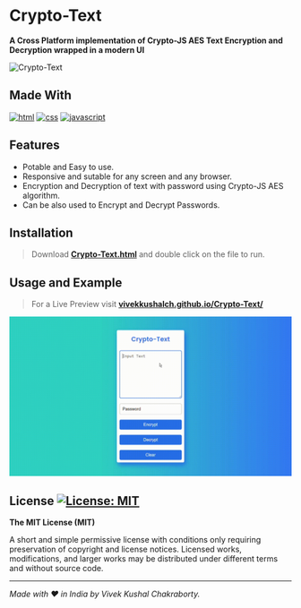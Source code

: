 Crypto-Text
==========

**A Cross Platform implementation of Crypto-JS AES Text Encryption and Decryption wrapped in a modern UI**


<img src="https://cdn2.iconfinder.com/data/icons/security-1/512/public_key-512.png" width="250" alt='Crypto-Text'/>


Made With
---
[![html]( https://img.shields.io/badge/HTML5-E34F26?style=for-the-badge&logo=html5&logoColor=white)]()
[![css](https://img.shields.io/badge/CSS3-1572B6?style=for-the-badge&logo=css3&logoColor=white)]()
[![javascript](https://img.shields.io/badge/JavaScript-323330?style=for-the-badge&logo=javascript&logoColor=F7DF1E)]()



Features
---
- Potable and Easy to use.
- Responsive and sutable for any screen and any browser.
- Encryption and Decryption of text with password using Crypto-JS AES algorithm.
- Can be also used to Encrypt and Decrypt Passwords.



Installation
-----
> Download **[Crypto-Text.html](https://github.com/vivekkushalch/Crypto-Text/blob/main/Crypto-Text.html)** and double click on the file to run.



Usage and Example
----
>For a Live Preview visit **[vivekkushalch.github.io/Crypto-Text/](https://vivekkushalch.github.io/Crypto-Text/)**
<img src="https://github.com/vivekkushalch/Crypto-Text/blob/main/Crypto-Text_Usage.gif" alt='Crypto-Text_Usage.gif'/>



License [![License: MIT](https://img.shields.io/badge/License-MIT-yellow.svg)](https://opensource.org/licenses/MIT)
-------
**The MIT License (MIT)**

A short and simple permissive license with conditions only requiring preservation of copyright and license notices. Licensed works, modifications, and larger works may be distributed under different terms and without source code.

-------
_Made with :heart: in India by Vivek Kushal Chakraborty._
